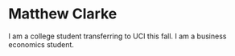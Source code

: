 # Matthew Clarke

I am a college student transferring to UCI this fall. I am a business economics student.
